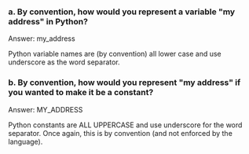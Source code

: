 ### a. By convention, how would you represent a variable "my address" in Python?

Answer: my_address

Python variable names are (by convention) all lower case and use underscore as the word
separator.


### b. By convention, how would you represent "my address" if you wanted to make it be a constant?

Answer: MY_ADDRESS

Python constants are ALL UPPERCASE and use underscore for the word separator. Once again, 
this is by convention (and not enforced by the language).

